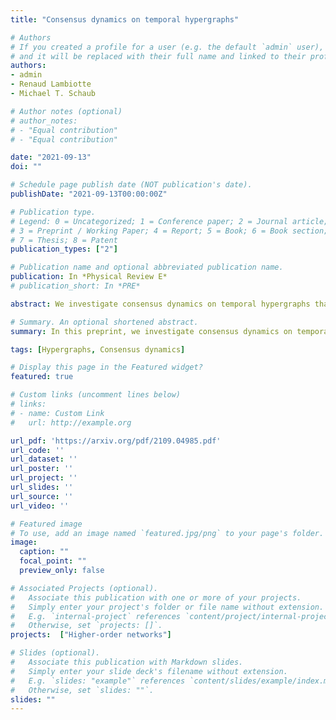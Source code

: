 ```yaml
---
title: "Consensus dynamics on temporal hypergraphs"

# Authors
# If you created a profile for a user (e.g. the default `admin` user), write the username (folder name) here 
# and it will be replaced with their full name and linked to their profile.
authors:
- admin
- Renaud Lambiotte
- Michael T. Schaub

# Author notes (optional)
# author_notes:
# - "Equal contribution"
# - "Equal contribution"

date: "2021-09-13"
doi: ""

# Schedule page publish date (NOT publication's date).
publishDate: "2021-09-13T00:00:00Z"

# Publication type.
# Legend: 0 = Uncategorized; 1 = Conference paper; 2 = Journal article;
# 3 = Preprint / Working Paper; 4 = Report; 5 = Book; 6 = Book section;
# 7 = Thesis; 8 = Patent
publication_types: ["2"]

# Publication name and optional abbreviated publication name.
publication: In *Physical Review E*
# publication_short: In *PRE*

abstract: We investigate consensus dynamics on temporal hypergraphs that encode network systems with time-dependent, multi-way interactions. We compare this dynamics with that on appropriate projections of this higher-order network representation that flatten the temporal, the multi-way component, or both. For linear average consensus dynamics, we find that the convergence of a randomly switching time-varying system with multi-way interactions is slower than the convergence of the corresponding system with pairwise interactions, which in turn exhibits a slower convergence rate than a consensus dynamics on the corresponding static network. We then consider a nonlinear consensus dynamics model in the temporal setting. Here we find that in addition to an effect on the convergence speed, the final consensus value of the temporal system can differ strongly from the consensus on the aggregated, static hypergraph. In particular we observe a first-mover advantage in the consensus formation process. If there is a local majority opinion in the hyperedges that are active early on, the majority in these first-mover groups has a higher influence on the final consensus value. This is a behaviour that is not observable in this form in projections of the temporal hypergraph. 

# Summary. An optional shortened abstract.
summary: In this preprint, we investigate consensus dynamics on temporal hypergraphs that encode network systems with time-dependent, multi-way interactions. 

tags: [Hypergraphs, Consensus dynamics]

# Display this page in the Featured widget?
featured: true

# Custom links (uncomment lines below)
# links:
# - name: Custom Link
#   url: http://example.org

url_pdf: 'https://arxiv.org/pdf/2109.04985.pdf'
url_code: ''
url_dataset: ''
url_poster: ''
url_project: ''
url_slides: ''
url_source: ''
url_video: ''

# Featured image
# To use, add an image named `featured.jpg/png` to your page's folder. 
image:
  caption: ""
  focal_point: ""
  preview_only: false

# Associated Projects (optional).
#   Associate this publication with one or more of your projects.
#   Simply enter your project's folder or file name without extension.
#   E.g. `internal-project` references `content/project/internal-project/index.md`.
#   Otherwise, set `projects: []`.
projects:  ["Higher-order networks"]

# Slides (optional).
#   Associate this publication with Markdown slides.
#   Simply enter your slide deck's filename without extension.
#   E.g. `slides: "example"` references `content/slides/example/index.md`.
#   Otherwise, set `slides: ""`.
slides: ""
---
```


